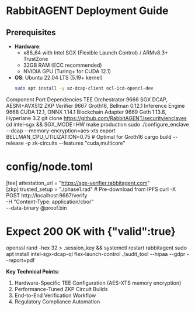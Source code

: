 # RabbitAGENT Deployment Guide

## Prerequisites
- **Hardware**: 
  - x86_64 with Intel SGX (Flexible Launch Control) / ARMv8.3+ TrustZone  
  - 32GB RAM (ECC recommended)
  - NVIDIA GPU (Turing+ for CUDA 12.1)
- **OS**: Ubuntu 22.04 LTS (5.19+ kernel)  
  ```bash
  sudo apt install -y az-dcap-client ocl-icd-opencl-dev
Component	Port	Dependencies
TEE Orchestrator	9666	SGX DCAP, AESNI+AVX512
ZKP Verifier	9667	Groth16, Bellman 0.12.1
Inference Engine	9668	CUDA 12.1, ONNX 1.14.1
Blockchain Adapter	9669	Geth 1.13.8, Hyperlane 3.2
git clone https://github.com/RabbitAGENT/security/enclaves
cd intel-sgx && SGX_MODE=HW make production
sudo ./configure_enclave --dcap --memory-encryption=aes-xts
export BELLMAN_CPU_UTILIZATION=0.75  # Optimal for Groth16
cargo build --release -p zk-circuits --features "cuda,multicore"
# config/node.toml
[tee]
attestation_url = "https://sgx-verifier.rabbitagent.com"  
[zkp]
trusted_setup = "./phase1.rad"  # Pre-download from IPFS
curl -X POST http://localhost:9667/verify \
  -H "Content-Type: application/cbor" \
  --data-binary @proof.bin
# Expect 200 OK with {"valid":true}
openssl rand -hex 32 > .session_key && systemctl restart rabbitagent
sudo apt install intel-sgx-dcap-ql flex-launch-control
./audit_tool --hipaa --gdpr --report=pdf

**Key Technical Points**:
1. Hardware-Specific TEE Configuration (AES-XTS memory encryption)
2. Performance-Tuned ZKP Circuit Builds
3. End-to-End Verification Workflow
4. Regulatory Compliance Automation

